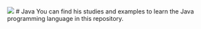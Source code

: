 <img src="https://logos-download.com/wp-content/uploads/2016/10/Java_logo_icon.png"/>
# Java 
You can find his studies and examples to learn the Java programming language in this repository.
